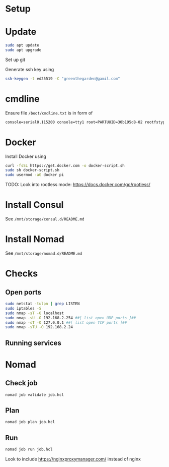 # Setup

# Update

```bash
sudo apt update
sudo apt upgrade
```

Set up git

Generate ssh key using

```bash
ssh-keygen -t ed25519 -C "greenthegarden@gamil.com"
```


# cmdline

Ensure file `/boot/cmdline.txt` is in form of

```txt
console=serial0,115200 console=tty1 root=PARTUUID=30b195d8-02 rootfstype=ext4 fsck.repair=yes rootwait elevator=deadline  cgroup_enable=cpuset cgroup_memory=1 cgroup_enable=memory
```



# Docker

Install Docker using

```bash
curl -fsSL https://get.docker.com -o docker-script.sh
sudo sh docker-script.sh
sudo usermod -aG docker pi
```

TODO: Look into rootless mode: https://docs.docker.com/go/rootless/

# Install Consul

See `/mnt/storage/consul.d/README.md`

# Install Nomad

See `/mnt/storage/nomad.d/README.md`

# Checks

## Open ports

```bash
sudo netstat -tulpn | grep LISTEN
sudo iptables -S
sudo nmap -sT -O localhost
sudo nmap -sU -O 192.168.2.254 ##[ list open UDP ports ]##
sudo nmap -sT -O 127.0.0.1 ##[ list open TCP ports ]##
sudo nmap -sTU -O 192.168.2.24
```

## Running services


# Nomad

## Check job

```bash
nomad job validate job.hcl
```

## Plan

```bash
nomad job plan job.hcl
```

## Run

```bash
nomad job run job.hcl
```

Look to include https://nginxproxymanager.com/ instead of nginx
